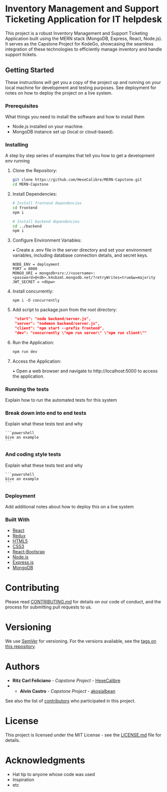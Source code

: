 # Inventory Management and Support Ticketing Application for IT helpdesk

This project is a robust Inventory Management and Support Ticketing Application built using the MERN stack (MongoDB, Express, React, Node.js). It serves as the Capstone Project for KodeGo, showcasing the seamless integration of these technologies to efficiently manage inventory and handle support tickets.

## Getting Started

These instructions will get you a copy of the project up and running on your local machine for development and testing purposes. See deployment for notes on how to deploy the project on a live system.

### Prerequisites

What things you need to install the software and how to install them

- Node.js installed on your machine.
- MongoDB instance set up (local or cloud-based).

### Installing

A step by step series of examples that tell you how to get a development env running

1. Clone the Repository:

   ```bash
   git clone https://github.com/HexeCalibre/MERN-Capstone.git
   cd MERN-Capstone
   ```

2. Install Dependencies:
   
   ```bash
   # Install frontend dependencies
   cd frontend
   npm i

   # Install backend dependencies
   cd ../backend
   npm i
   ```

3. Configure Environment Variables:
   
   • Create a .env file in the server directory and set your environment variables, including database connection details, and secret keys.

   ```env
   NODE_ENV = deployment
   PORT = 8000
   MONGO_URI = mongodb+srv://<username>:<password>@<db>.k4sbzml.mongodb.net/?retryWrites=true&w=majority
   JWT_SECRET = <dbpw>
   ```
4. Install concurrently:
   
   ```node
   npm i -D concurrently
   ```

5. Add script to package.json from the root directory:
   
   ```json
    "start": "node backend/server.js",
    "server": "nodemon backend/server.js",
    "client": "npm start --prefix frontend",
    "dev": "concurrently \"npm run server\" \"npm run client\""
   ```

6. Run the Application:
   
   ```bash
   npm run dev
   ```
7. Access the Application:
   
   • Open a web browser and navigate to http://localhost:5000 to access the application.

### Running the tests

Explain how to run the automated tests for this system

### Break down into end to end tests

Explain what these tests test and why

    ```powershell
    Give an example
    ```
### And coding style tests

Explain what these tests test and why

    ```powershell
    Give an example
    ```
### Deployment

Add additional notes about how to deploy this on a live system

### Built With

* [React](https://reactjs.org/)
* [Redux](https://redux.js.org/)
* [HTML5](https://html.spec.whatwg.org/)
* [CSS3](https://developer.mozilla.org/en-US/docs/Web/CSS)
* [React-Bootsrap](https://react-bootstrap.netlify.app/)
* [Node.js](https://nodejs.org/en)
* [Express.js](https://expressjs.com/)
* [MongoDB](https://www.mongodb.com/)

# Contributing

Please read [CONTRIBUTING.md](CONTRIBUTING.md) for details on our code of conduct, and the process for submitting pull requests to us.

# Versioning

We use [SemVer](http://semver.org/) for versioning. For the versions available, see the [tags on this repository](https://github.com/your/project/tags).

# Authors

- **Ritz Carl Feliciano** - *Capstone Project* - [HexeCalibre](https://github.com/HexeCalibre)
- - **Alvin Castro** - *Capstone Project* - [akosialbean](https://github.com/akosialbean)

See also the list of [contributors](https://github.com/HexeCalibre/project/contributors) who participated in this project.

# License

This project is licensed under the MIT License - see the [LICENSE.md](LICENSE.md) file for details.

# Acknowledgments

- Hat tip to anyone whose code was used
- Inspiration
- etc
